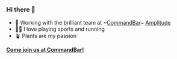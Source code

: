 ### Hi there 👋

- 🔭 Working with the brilliant team at ~[CommandBar](www.commandbar.com)~ [Amplitude](www.amplitude.com)
- 🏃‍♂️ I love playing sports and running
- 🪴 Plants are my passion

**[Come join us at CommandBar!](https://www.commandbar.com/careers)**

<!--
**lchoward/lchoward** is a ✨ _special_ ✨ repository because its `README.md` (this file) appears on your GitHub profile.

Here are some ideas to get you started:

- 🔭 I’m currently working on ...
- 🌱 I’m currently learning ...
- 👯 I’m looking to collaborate on ...
- 🤔 I’m looking for help with ...
- 💬 Ask me about ...
- 📫 How to reach me: ...
- 😄 Pronouns: ...
- ⚡ Fun fact: ...
-->
